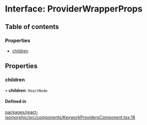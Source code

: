 # Interface: ProviderWrapperProps

## Table of contents

### Properties

- [children](ProviderWrapperProps.md#children)

## Properties

### children

• **children**: `ReactNode`

#### Defined in

[packages/react-isomorphic/src/components/KeyworkProvidersComponent.tsx:18](https://github.com/nirrius/keywork/blob/3dc0058/packages/react-isomorphic/src/components/KeyworkProvidersComponent.tsx#L18)
